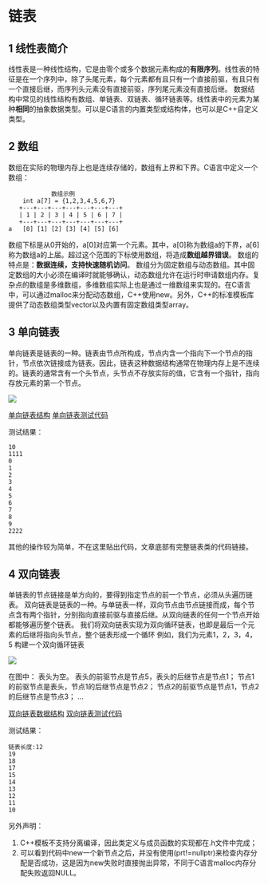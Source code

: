 # 链表

## 1 线性表简介

线性表是一种线性结构，它是由零个或多个数据元素构成的**有限序列**。线性表的特征是在一个序列中，除了头尾元素，每个元素都有且只有一个直接前驱，有且只有一个直接后继，而序列头元素没有直接前驱，序列尾元素没有直接后继。
数据结构中常见的线性结构有数组、单链表、双链表、循环链表等。线性表中的元素为某种**相同**的抽象数据类型。可以是C语言的内置类型或结构体，也可以是C++自定义类型。

## 2 数组

数组在实际的物理内存上也是连续存储的，数组有上界和下界。C语言中定义一个数组：

                数组示例
        int a[7] = {1,2,3,4,5,6,7}
       +---+---+---+---+---+---+---+
       | 1 | 2 | 3 | 4 | 5 | 6 | 7 |
       +---+---+---+---+---+---+---+
    a   [0] [1] [2] [3] [4] [5] [6]

数组下标是从0开始的，a[0]对应第一个元素。其中，a[0]称为数组a的下界，a[6]称为数组a的上届。超过这个范围的下标使用数组，将造成**数组越界错误**。
数组的特点是：**数据连续，支持快速随机访问**。
数组分为固定数组与动态数组。其中固定数组的大小必须在编译时就能够确认，动态数组允许在运行时申请数组内存。复杂点的数组是多维数组，多维数组实际上也是通过一维数组来实现的。在C语言中，可以通过malloc来分配动态数组，C++使用new。另外，C++的标准模板库提供了动态数组类型vector以及内置有固定数组类型array。

## 3 单向链表

单向链表是链表的一种。链表由节点所构成，节点内含一个指向下一个节点的指针，节点依次链接成为链表。因此，链表这种数据结构通常在物理内存上是不连续的。链表的通常含有一个头节点，头节点不存放实际的值，它含有一个指针，指向存放元素的第一个节点。

![](https://images2015.cnblogs.com/blog/610439/201601/610439-20160129211741349-177122051.png)

[单向链表结构](./src/single_linked_list/single_linked_list.h)
[单向链表测试代码](./src/single_linked_list/single_linked_list.cc)

测试结果：

    10
    1111
    0
    1
    2
    3
    4
    5
    6
    7
    8
    9
    2222

其他的操作较为简单，不在这里贴出代码，文章底部有完整链表类的代码链接。

## 4 双向链表

单链表的节点链接是单方向的，要得到指定节点的前一个节点，必须从头遍历链表。
双向链表是链表的一种。与单链表一样，双向节点由节点链接而成，每个节点含有两个指针，分别指向直接前驱与直接后继。从双向链表的任何一个节点开始都能够遍历整个链表。
我们将双向链表实现为双向循环链表，也即是最后一个元素的后继将指向头节点，整个链表形成一个循环
例如，我们为元素1，2，3，4，5 构建一个双向循环链表

![](https://images2015.cnblogs.com/blog/610439/201601/610439-20160129211829474-2026702975.png)

在图中：
表头为空。
表头的前驱节点是节点5，表头的后继节点是节点1；
节点1的前驱节点是表头，节点1的后继节点是节点2；
节点2的前驱节点是节点1，节点2的后继节点是节点3；
...

[双向链表数据结构](./src/double_linked_list/double_linked_list.h)
[双向链表测试代码](./src/double_linked_list/double_linked_list.cc)

测试结果：

    链表长度:12
    19
    18
    17
    15
    14
    13
    12
    11
    10

另外声明：

1. C++模板不支持分离编译，因此类定义与成员函数的实现都在.h文件中完成；
2. 可以看到代码中new一个新节点之后，并没有使用(prt!=nullptr)来检查内存分配是否成功，这是因为new失败时直接抛出异常，不同于C语言malloc内存分配失败返回NULL。
